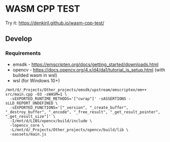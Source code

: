 # WASM CPP TEST

Try it: https://denkiril.github.io/wasm-cpp-test/

## Develop
### Requirements
* emsdk - https://emscripten.org/docs/getting_started/downloads.html
* opencv - https://docs.opencv.org/4.x/d4/da1/tutorial_js_setup.html (with builded wasm in wsl)
* wsl (for Windows 10+)

```
/mnt/d/_Projects/Other_projects/emsdk/upstream/emscripten/em++ src/main.cpp -O3 -sWASM=1 \
  -sEXPORTED_RUNTIME_METHODS='["cwrap"]' -sASSERTIONS -sLLD_REPORT_UNDEFINED \
  -sEXPORTED_FUNCTIONS='["_version", "_create_buffer", "_destroy_buffer", "_encode", "_free_result", "_get_result_pointer", "_get_result_size"]' \
  -I/mnt/d/LIBS/opencv/build/include \
  -lopencv_core \
  -L/mnt/d/_Projects/Other_projects/opencv/build/lib \
  -oassets/main.js
```
